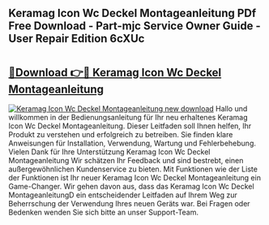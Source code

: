 ## Keramag Icon Wc Deckel Montageanleitung PDf Free Download - Part-mjc Service Owner Guide - User Repair Edition 6cXUc

# <h2><a href="http://df7sfh1.blite.top/?on=Keramag+Icon+Wc+Deckel+Montageanleitung">🔗Download 👉🔴 Keramag Icon Wc Deckel Montageanleitung</a></h2>

[![Keramag Icon Wc Deckel Montageanleitung new download](https://i.imgur.com/lujVjoI.png)](http://df7sfh1.blite.top/?on=Keramag+Icon+Wc+Deckel+Montageanleitung)
Hallo und willkommen in der Bedienungsanleitung für Ihr neu erhaltenes Keramag Icon Wc Deckel Montageanleitung. Dieser Leitfaden soll Ihnen helfen, Ihr Produkt zu verstehen und erfolgreich zu betreiben. Sie finden klare Anweisungen für Installation, Verwendung, Wartung und Fehlerbehebung. Vielen Dank für Ihre Unterstützung Keramag Icon Wc Deckel Montageanleitung Wir schätzen Ihr Feedback und sind bestrebt, einen außergewöhnlichen Kundenservice zu bieten. Mit Funktionen wie der Liste der Funktionen ist Ihr neuer Keramag Icon Wc Deckel Montageanleitung ein Game-Changer. Wir gehen davon aus, dass das Keramag Icon Wc Deckel MontageanleitungD ein entscheidender Leitfaden auf Ihrem Weg zur Beherrschung der Verwendung Ihres neuen Geräts war. Bei Fragen oder Bedenken wenden Sie sich bitte an unser Support-Team.

